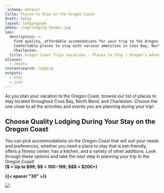 ```yaml
---
_schema: default
title: Places to Stay on the Oregon Coast
draft: false
layout: lodgingpage
photo: /img/lodging-header.jpg
seo:
  description: >-
    Find quality, affordable accomodations for your trip to the Oregon Coast! 
    Comfortable places to stay with various amenities in Coos Bay, North Bend, &
    Charleston.
  title: Oregon Coast Trips Vacations - Places to Stay | Oregon's Adventure Coast
aliases:
  - /deals
instantsearch: lodging
outputs:
  - html
  - json
---
```

As you plan your vacation to the Oregon Coast, browse our list of places to stay located throughout Coos Bay, North Bend, and Charleston. Choose the one close to all the activities and events you are planning during your trip!

## Choose Quality Lodging During Your Stay on the Oregon Coast

You can pick accommodations on the Oregon Coast that will suit your needs and preferences, whether you need a place to stay that is pet-friendly, offers a fitness center, has a kitchen, and a variety of other additions. Look through these options and take the next step in planning your trip to the Oregon Coast!<br>**($ = Up to $99; $$ = $100-$199; $$$ = $200+)**

**{{< spacer "30" >}}**

[![](/img/fall-15-special-2048x190-10-23-1.jpg)](/fall15)